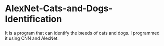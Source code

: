 # AlexNet-Cats-and-Dogs-Identification
It is a program that can identify the breeds of cats and dogs. I programmed it using CNN and AlexNet.
